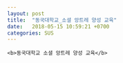```yaml
---
layout: post
title:  "동국대학교_소셜 앙트레 양성 교육"
date:   2018-05-15 10:59:21 +0700
categories: SUS
---
```

`<b>동국대학교 소셜 앙트레 양성 교육</b>`
